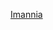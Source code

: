 [Imannia](https://imaniaaaa.tumblr.com/post/111867192219/towards-understanding-somalias-ancient-calendar)
